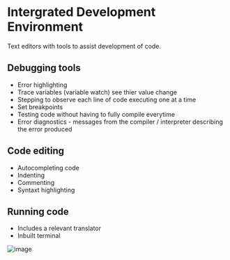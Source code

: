 # Intergrated Development Environment
Text editors with tools to assist development of code.

## Debugging tools
- Error highlighting
- Trace variables (variable watch) see thier value change
- Stepping to observe each line of code executing one at a time
- Set breakpoints
- Testing code without having to fully compile everytime
- Error diagnostics - messages from the compiler / interpreter describing the error produced

## Code editing
- Autocompleting code
- Indenting
- Commenting
- Syntaxt highlighting

## Running code
- Includes a relevant translator
- Inbuilt terminal

![image](https://user-images.githubusercontent.com/72783315/150486138-f41a9845-3af8-442a-b159-a4fecc40bb00.png)
